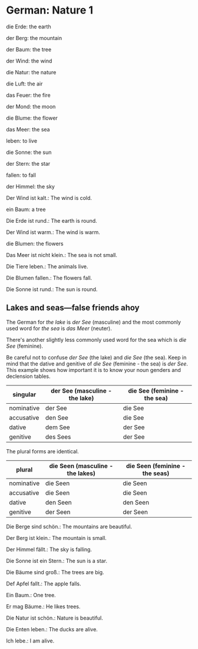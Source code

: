 # German: Nature 1

die Erde: the earth

der Berg: the mountain

der Baum: the tree

der Wind: the wind

die Natur: the nature

die Luft: the air

das Feuer: the fire

der Mond: the moon

die Blume: the flower

das Meer: the sea

leben: to live

die Sonne: the sun

der Stern: the star

fallen: to fall

der Himmel: the sky

Der Wind ist kalt.: The wind is cold.

ein Baum: a tree

Die Erde ist rund.: The earth is round.

Der Wind ist warm.: The wind is warm.

die Blumen: the flowers

Das Meer ist nicht klein.: The sea is not small.

Die Tiere leben.: The animals live.

Die Blumen fallen.: The flowers fall.

Die Sonne ist rund.: The sun is round.

## Lakes and seas—false friends ahoy
The German for *the lake* is *der See* (masculine) and the most commonly
used word for *the sea* is *das Meer* (neuter).

There's another slightly less commonly used word for the sea which is
*die See* (feminine).

Be careful not to confuse *der See* (the lake) and *die See* (the
sea). Keep in mind that the dative and genitive of *die See*
(feminine - the sea) is *der See*. This example shows how important it
is to know your noun genders and declension tables.

singular | der See (masculine - the lake) | die See (feminine - the sea)
--- | --- | ---
nominative | der See | die See
accusative | den See | die See
dative | dem See | der See
genitive | des Sees | der See

The plural forms are identical.

plural | die Seen (masculine - the lakes) | die Seen (feminine - the seas)
--- | --- | ---
nominative | die Seen | die Seen
accusative | die Seen | die Seen
dative | den Seen | den Seen
genitive | der Seen | der Seen

Die Berge sind schön.: The mountains are beautiful.

Der Berg ist klein.: The mountain is small.

Der Himmel fällt.: The sky is falling.

Die Sonne ist ein Stern.: The sun is a star.

Die Bäume sind groß.: The trees are big.

Def Apfel fallt.: The apple falls.

Ein Baum.: One tree.

Er mag Bäume.: He likes trees.

Die Natur ist schön.: Nature is beautiful.

Die Enten leben.: The ducks are alive.

Ich lebe.: I am alive.
